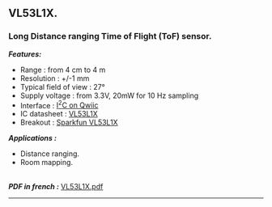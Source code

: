 ## VL53L1X.
### Long Distance ranging Time of Flight (ToF) sensor.
***Features:***

- Range : from 4 cm to 4 m
- Resolution :  +/-1 mm
- Typical field of view : 27°
- Supply voltage : from 3.3V, 20mW for 10 Hz sampling
- Interface : [I<sup>2</sup>C on Qwiic](https://www.sparkfun.com/qwiic)
- IC datasheet : [VL53L1X](https://cdn.sparkfun.com/assets/8/9/9/a/6/VL53L0X_DS.pdf)
- Breakout : [Sparkfun VL53L1X](https://www.sparkfun.com/products/14722)

***Applications :***

- Distance ranging.
- Room mapping.


\
***PDF in french :*** [VL53L1X.pdf](VL53L1X.pdf)

-----
